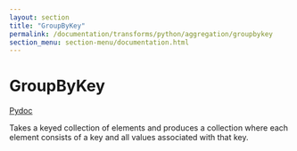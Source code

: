 ```yaml
---
layout: section
title: "GroupByKey"
permalink: /documentation/transforms/python/aggregation/groupbykey
section_menu: section-menu/documentation.html
---
```

<!--
Licensed under the Apache License, Version 2.0 (the "License");
you may not use this file except in compliance with the License.
You may obtain a copy of the License at

http://www.apache.org/licenses/LICENSE-2.0

Unless required by applicable law or agreed to in writing, software
distributed under the License is distributed on an "AS IS" BASIS,
WITHOUT WARRANTIES OR CONDITIONS OF ANY KIND, either express or implied.
See the License for the specific language governing permissions and
limitations under the License.
-->

# GroupByKey
[Pydoc](https://beam.apache.org/releases/pydoc/current/apache_beam.transforms.core.html#apache_beam.transforms.core.GroupByKey)


Takes a keyed collection of elements and produces a collection
where each element consists of a key and all values associated with that key.